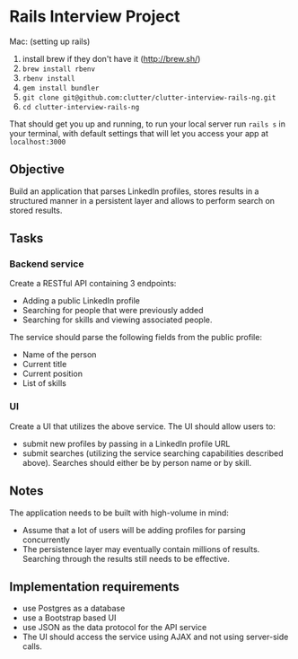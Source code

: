 # Rails Interview Project

Mac: (setting up rails)

1. install brew if they don't have it (http://brew.sh/)
2. `brew install rbenv`
3. `rbenv install`
4. `gem install bundler`
5. `git clone git@github.com:clutter/clutter-interview-rails-ng.git`
6. `cd clutter-interview-rails-ng`

That should get you up and running, to run your local server run `rails s` in your terminal, with default settings that will let you access your app at `localhost:3000`

## Objective
Build an application that parses LinkedIn profiles, stores results in a structured manner in a persistent layer and allows to perform search on stored results.

## Tasks
### Backend service
Create a RESTful API containing 3 endpoints:
* Adding a public LinkedIn profile
* Searching for people that were previously added 
* Searching for skills and viewing associated people.
 
The service should parse the following fields from the public profile:
* Name of the person
* Current title
* Current position
* List of skills

### UI
Create a UI that utilizes the above service. The UI should allow users to:
* submit new profiles by passing in a LinkedIn profile URL
* submit searches (utilizing the service searching capabilities described above). Searches should either be by person name or by skill.

## Notes
The application needs to be built with high-volume in mind:
* Assume that a lot of users will be adding profiles for parsing concurrently
* The persistence layer may eventually contain millions of results. Searching through the results still needs to be effective.

## Implementation requirements
* use Postgres as a database
* use a Bootstrap based UI
* use JSON as the data protocol for the API service
* The UI should access the service using AJAX and not using server-side calls.
